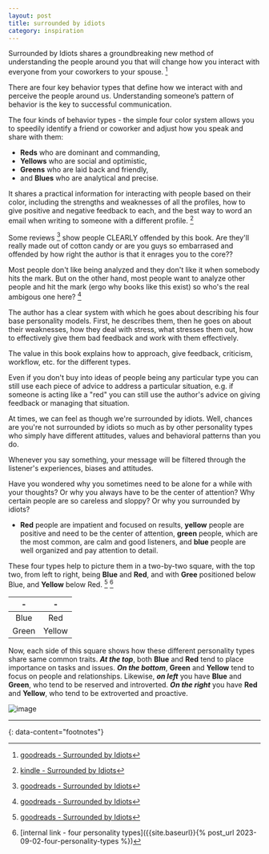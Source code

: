 ```yaml
---
layout: post
title: surrounded by idiots
category: inspiration
---
```


Surrounded by Idiots shares a groundbreaking new method of understanding the people around you that will change how you interact with everyone from your coworkers to your spouse. [^1]

There are four key behavior types that define how we interact with and perceive the people around us. Understanding someone’s pattern of behavior is the key to successful communication.

The four kinds of behavior types - the simple four color system allows you to speedily identify a friend or coworker and adjust how you speak and share with them:
- __Reds__ who are dominant and commanding,
- __Yellows__ who are social and optimistic,
- __Greens__ who are laid back and friendly,
- and __Blues__ who are analytical and precise.

It shares a practical information for interacting with people based on their color, including the strengths and weaknesses of all the profiles, how to give positive and negative feedback to each, and the best way to word an email when writing to someone with a different profile. [^2]

Some reviews [^1] show people CLEARLY offended by this book. Are they'll really made out of cotton candy or are you guys so embarrased and offended by how right the author is that it enrages you to the core??

Most people don't like being analyzed and they don't like it when somebody hits the mark. But on the other hand, most people want to analyze other people and hit the mark (ergo why books like this exist) so who's the real ambigous one here? [^1]

The author has a clear system with which he goes about describing his four base personality models. First, he describes them, then he goes on about their weaknesses, how they deal with stress, what stresses them out, how to effectively give them bad feedback and work with them effectively.

The value in this book explains how to approach, give feedback, criticism, workflow, etc. for the different types.

Even if you don't buy into ideas of people being any particular type you can still use each piece of advice to address a particular situation, e.g. if someone is acting like a "red" you can still use the author's advice on giving feedback or managing that situation.

At times, we can feel as though we're surrounded by idiots. Well, chances are you're not surrounded by idiots so much as by other personality types who simply have different attitudes, values and behavioral patterns than you do.

Whenever you say something, your message will be filtered through the listener's experiences, biases and attitudes.

Have you wondered why you sometimes need to be alone for a while with your thoughts? Or why you always have to be the center of attention? Why certain people are so careless and sloppy? Or why you surrounded by idiots?
- __Red__ people are impatient and focused on results, __yellow__ people are positive and need to be the center of attention, __green__ people, which are the most common, are calm and good listeners, and __blue__ people are well organized and pay attention to detail.

These four types help to picture them in a two-by-two square, with the top two, from left to right, being __Blue__ and __Red__, and with __Gree__ positioned below Blue, and __Yellow__ below Red. [^1] [^3]

| - | - |
| :---: | :---: |
| Blue | Red |
| Green | Yellow |

Now, each side of this square shows how these different personality types share same common traits. __*At the top*__, both __Blue__ and __Red__ tend to place importance on tasks and issues. __*On the bottom*__, __Green__ and __Yellow__ tend to focus on people and relationships. Likewise, __*on left*__ you have __Blue__ and __Green__, who tend to be reserved and introverted. __*On the right*__ you have __Red__ and __Yellow__, who tend to be extroverted and proactive.


![image](https://github.com/igorlima/unapologetic-thoughts/assets/1886786/b065150f-a352-4457-a228-686c2418f0a5)


---
{: data-content="footnotes"}

[^1]: [goodreads - Surrounded by Idiots](https://www.goodreads.com/book/show/39101777-surrounded-by-idiots)
[^2]: [kindle - Surrounded by Idiots](https://www.amazon.com/Surrounded-Idiots-Behavior-Effectively-Communicate/dp/1250179947)
[^3]: [internal link - four personality types]({{site.baseurl}}{% post_url 2023-09-02-four-personality-types %})
